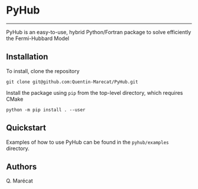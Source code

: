 # PyHub
----------

PyHub is an easy-to-use, hybrid Python/Fortran package to solve efficiently the Fermi-Hubbard Model

Installation
------------

To install, clone the repository

```
git clone git@github.com:Quentin-Marecat/PyHub.git
```

Install the package using `pip` from the top-level directory, which requires CMake

```
python -m pip install . --user
```

Quickstart
----------

Examples of how to use PyHub can be found in the `pyhub/examples` directory.

Authors
----------

Q. Marécat

